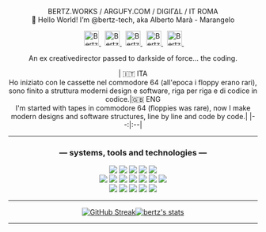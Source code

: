<div align="center">


  BERTZ.WORKS / ARGUFY.COM / DIGIΓΔL / IT ROMA<br>
  👋 Hello World! I’m @bertz-tech, aka Alberto Marà - Marangelo

  <!-- PROJECTS [git.io/JrJrd](git.io/JrJrd)<br> • PINTEREST [pin.it/6B1clrp](pin.it/6B1clrp) • INSTAGRAM [goo.su/8C4](goo.su/8C4) -->

  <div class="align-center">
    &nbsp;
    <a align="center" href="https://www.instagram.com/bertz.works/">
      <img alt="Bertz Alberto Marà isntagram" width="30px" src="https://pics.freeicons.io/uploads/icons/png/15579522211579517852-512.png" />
    </a>
    &nbsp;
    <a align="center" href="https://twitter.com/profile" disabled>
      <img alt="Bertz Alberto Marà news" width="30px" src="https://pics.freeicons.io/uploads/icons/png/20422544081555590088-512.png" />
    </a>
    &nbsp;
    <a align="center" href="https://it.linkedin.com/in/amara-linked?trk=people-guest_people_search-card">
      <img alt="Bertz Allberto Marà linkedin" width="30px" src="https://pics.freeicons.io/uploads/icons/png/17063494911559031673-512.png" />
    </a>
    &nbsp;
    <a align="center" href="https://open.spotify.com/user/11175267789?si=74cd3883240641c6">
      <img alt="Bertz Alberto Marà spotify" width="30px" src="https://pics.freeicons.io/uploads/icons/png/16486971491530103324-512.png" />
    </a>
    &nbsp;
    <a align="center" href="https://google.com/" disabled>
      <img alt="Bertz Alberto Marà google" width="30px" src="https://pics.freeicons.io/uploads/icons/png/2630585241548141934-512.png" />
    </a>
    &nbsp;
  </div>
  
  
An ex creativedirector passed to darkside of force... the coding.



  | 🇮🇹 ITA<br>Ho iniziato con le cassette nel commodore 64 (all'epoca i floppy erano rari), sono finito a struttura moderni design e software, riga per riga e di codice in codice.|🇬🇧 ENG<br>I'm started with tapes in commodore 64 (floppies was rare), now I  make modern designs and software structures, line by line and code by code.| |--:|:--|

---

  <!--
    info:
    >> How to badge:https://shields.io/category/build
    >> All icons: https://simpleicons.org/
  -->
  
  ### –– systems, tools and technologies ––

  <!--
    ![](https://img.shields.io/badge/Compiler-PWA-informational?style=flat-square&logo=PWA&logoColor=white&color=aqua)
  -->  
  
  ![](https://img.shields.io/badge/OS-Debian-informational?style=flat-square&logo=debian&logoColor=white&color=aqua)
  ![](https://img.shields.io/badge/OS-Windows-informational?style=flat-square&logo=Windows&logoColor=white&color=aqua)
  ![](https://img.shields.io/badge/OS-Apple-informational?style=flat-square&logo=Apple&logoColor=white&color=aqua)
  ![](https://img.shields.io/badge/Shell-Bash-informational?style=flat-square&logo=gnu-bash&logoColor=white&color=aqua)
  ![](https://img.shields.io/badge/Cmd-Terminal-informational?style=flat-square&logo=Windows-Terminal&logoColor=white&color=aqua)
  <br>
  ![](https://img.shields.io/badge/Code-JavaScript-informational?style=flat-square&logo=javascript&logoColor=white&color=aqua)
  ![](https://img.shields.io/badge/Code-Php-informational?style=flat-square&logo=Php&logoColor=white&color=aqua)
  ![](https://img.shields.io/badge/Code-CSharp-informational?style=flat-square&logo=CSharp&logoColor=white&color=aqua)
  ![](https://img.shields.io/badge/Engine-Node-Js-informational?style=flat-square&logo=Node.js&logoColor=white&color=aqua)
  ![](https://img.shields.io/badge/Engine-Unity-informational?style=flat-square&logo=Unity&logoColor=white&color=aqua)
  ![](https://img.shields.io/badge/Engine-Cordova-informational?style=flat-square&logo=Apache-Cordova&logoColor=white&color=aqua)
  ![](https://img.shields.io/badge/Semantic-Web-informational?style=flat-square&logo=Semantic-Web&logoColor=white&color=aqua)
  <br>
  ![](https://img.shields.io/badge/Tool-Atom-informational?style=flat-square&logo=Atom&logoColor=white&color=aqua)
  ![](https://img.shields.io/badge/Tool-Figma-informational?style=flat-square&logo=Figma&logoColor=white&color=aqua)
  ![](https://img.shields.io/badge/Tool-Adobe-informational?style=flat-square&logo=Adobe&logoColor=white&color=aqua)
  ![](https://img.shields.io/badge/Tool-Wamp-informational?style=flat-square&logo=Wattpad&logoColor=white&color=aqua)
  ![](https://img.shields.io/badge/Tool-Blender-informational?style=flat-square&logo=Blender&logoColor=white&color=aqua)


  <!-- Icons -->

  [1.2]: http://i.imgur.com/wWzX9uB.png (twitter icon without padding)
  [2.2]: https://raw.githubusercontent.com/MartinHeinz/MartinHeinz/master/linkedin-3-16.png (LinkedIn icon without padding)

  <!-- Links to your social media accounts -->
  
  [1]: https://twitter.com/Martin_Heinz_
  [2]: https://www.linkedin.com/in/heinz-martin/

---

  
  
<!-- custom on https://github-readme-streak-stats.herokuapp.com/demo/ -->

<span align="left">[![GitHub Streak](https://github-readme-streak-stats.herokuapp.com?user=bertz-tech&theme=react&hide_border=true&date_format=M%20j%5B%2C%20Y%5D)](https://git.io/streak-stats)</span><span align="right">[![bertz's stats](https://github-readme-stats.vercel.app/api/wakatime?username=ebfeebe0-ae51-4c38-8521-9b0bf9402c6e)](https://github.com/bertz-tech/github-readme-stats)</span>

---

</div>
<div hidden>

  <!--https://emojipedia.org/emoji/-->

  <!-- find https://www.google.com/search?client=firefox-b-d&q=addme+to+search -->
  <!-- 
  🧠
  💖 Support the project
  -->

  <a href="https://github.com/anuraghazra/github-readme-stats">
    <img align="center" src="https://github-readme-stats.vercel.app/api/pin/?username=anuraghazra&repo=github-readme-stats" />
  </a>
  <a href="https://github.com/anuraghazra/convoychat">
    <img align="center" src="https://github-readme-stats.vercel.app/api/pin/?username=anuraghazra&repo=convoychat" />
  </a>

  
  <b>CODING; DESIGN; BUSINESS</b><br>
  <i>🚀 #Coding #Javascript #NodeJs #Unity #CSharp #Blender #Abode #Design #UiUXD #Digital #Creativity</i><br>
  #codes #design #business 

  page visitors:![visitors](https://visitor-badge.glitch.me/badge?page_id=bertz-tech)

</div>
